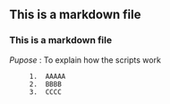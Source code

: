 ## This is a markdown file

### This is a markdown file

*Pupose* :   To explain how the scripts work

	     1.  AAAAA
	     2.  BBBB
	     3.  CCCC
	